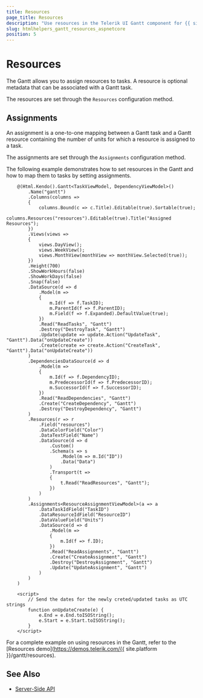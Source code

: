 ```yaml
---
title: Resources
page_title: Resources
description: "Use resources in the Telerik UI Gantt component for {{ site.framework }}."
slug: htmlhelpers_gantt_resources_aspnetcore
position: 5
---
```


# Resources

The Gantt allows you to assign resources to tasks. A resource is optional metadata that can be associated with a Gantt task.

The resources are set through the `Resources` configuration method.

## Assignments

An assignment is a one-to-one mapping between a Gantt task and a Gantt resource containing the number of units for which a resource is assigned to a task.

The assignments are set through the `Assignments` configuration method.

The following example demonstrates how to set resources in the Gantt and how to map them to tasks by setting assignments.

```HtmlHelper
    @(Html.Kendo().Gantt<TaskViewModel, DependencyViewModel>()
        .Name("gantt")
        .Columns(columns =>
        {
            columns.Bound(c => c.Title).Editable(true).Sortable(true);
            columns.Resources("resources").Editable(true).Title("Assigned Resources");
        })
        .Views(views =>
        {
            views.DayView();
            views.WeekView();
            views.MonthView(monthView => monthView.Selected(true));
        })
        .Height(700)
        .ShowWorkHours(false)
        .ShowWorkDays(false)
        .Snap(false)
        .DataSource(d => d
            .Model(m =>
            {
                m.Id(f => f.TaskID);
                m.ParentId(f => f.ParentID);
                m.Field(f => f.Expanded).DefaultValue(true);
            })
            .Read("ReadTasks", "Gantt")
            .Destroy("DestroyTask", "Gantt")
            .Update(update => update.Action("UpdateTask", "Gantt").Data("onUpdateCreate"))
            .Create(create => create.Action("CreateTask", "Gantt").Data("onUpdateCreate"))
        )
        .DependenciesDataSource(d => d
            .Model(m =>
            {
                m.Id(f => f.DependencyID);
                m.PredecessorId(f => f.PredecessorID);
                m.SuccessorId(f => f.SuccessorID);
            })
            .Read("ReadDependencies", "Gantt")
            .Create("CreateDependency", "Gantt")
            .Destroy("DestroyDependency", "Gantt")
        )
        .Resources(r => r
            .Field("resources")
            .DataColorField("Color")
            .DataTextField("Name")
            .DataSource(d => d
                .Custom()
                .Schema(s => s
                    .Model(m => m.Id("ID"))
                    .Data("Data")
                )
                .Transport(t =>
                {
                    t.Read("ReadResources", "Gantt");
                })
            )
        )
        .Assignments<ResourceAssignmentViewModel>(a => a
            .DataTaskIdField("TaskID")
            .DataResourceIdField("ResourceID")
            .DataValueField("Units")
            .DataSource(d => d
                .Model(m =>
                {
                    m.Id(f => f.ID);
                })
                .Read("ReadAssignments", "Gantt")
                .Create("CreateAssignment", "Gantt")
                .Destroy("DestroyAssignment", "Gantt")
                .Update("UpdateAssignment", "Gantt")
            )
        )
    )

    <script>
        // Send the dates for the newly creted/updated tasks as UTC strings
        function onUpdateCreate(e) {
            e.End = e.End.toISOString();
            e.Start = e.Start.toISOString();
        }
    </script>
```

For a complete example on using resources in the Gantt, refer to the [Resources demo](https://demos.telerik.com/{{ site.platform }}/gantt/resources).

## See Also

* [Server-Side API](/api/scheduler)
